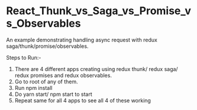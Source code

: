 # React_Thunk_vs_Saga_vs_Promise_vs_Observables
An example demonstrating handling async request with redux saga/thunk/promise/observables.

Steps to Run:-

1. There are 4 different apps creating using redux thunk/ redux saga/ redux promises and redux observables.
2. Go to root of any of them.
3. Run npm install
4. Do yarn start/ npm start to start
5. Repeat same for all 4 apps to see all 4 of these working
